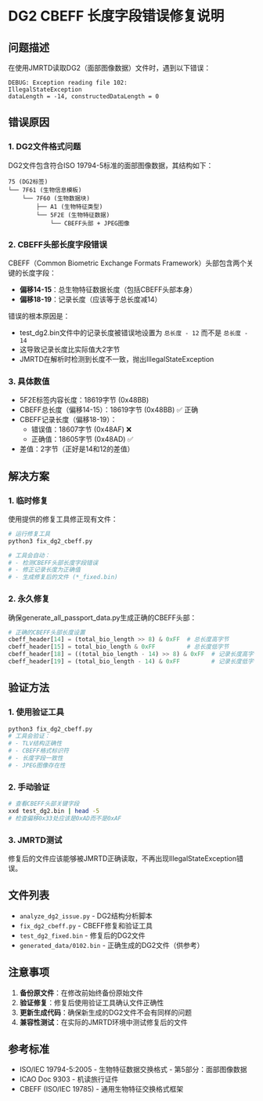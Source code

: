 # DG2 CBEFF 长度字段错误修复说明

## 问题描述

在使用JMRTD读取DG2（面部图像数据）文件时，遇到以下错误：
```
DEBUG: Exception reading file 102: 
IllegalStateException
dataLength = -14, constructedDataLength = 0
```

## 错误原因

### 1. DG2文件格式问题
DG2文件包含符合ISO 19794-5标准的面部图像数据，其结构如下：
```
75 (DG2标签)
└── 7F61 (生物信息模板)
    └── 7F60 (生物数据块)
        ├── A1 (生物特征类型)
        └── 5F2E (生物特征数据)
            └── CBEFF头部 + JPEG图像
```

### 2. CBEFF头部长度字段错误
CBEFF（Common Biometric Exchange Formats Framework）头部包含两个关键的长度字段：
- **偏移14-15**：总生物特征数据长度（包括CBEFF头部本身）
- **偏移18-19**：记录长度（应该等于总长度减14）

错误的根本原因是：
- test_dg2.bin文件中的记录长度被错误地设置为 `总长度 - 12` 而不是 `总长度 - 14`
- 这导致记录长度比实际值大2字节
- JMRTD在解析时检测到长度不一致，抛出IllegalStateException

### 3. 具体数值
- 5F2E标签内容长度：18619字节 (0x48BB)
- CBEFF总长度（偏移14-15）：18619字节 (0x48BB) ✅ 正确
- CBEFF记录长度（偏移18-19）：
  - 错误值：18607字节 (0x48AF) ❌
  - 正确值：18605字节 (0x48AD) ✅
- 差值：2字节（正好是14和12的差值）

## 解决方案

### 1. 临时修复
使用提供的修复工具修正现有文件：
```bash
# 运行修复工具
python3 fix_dg2_cbeff.py

# 工具会自动：
# - 检测CBEFF头部长度字段错误
# - 修正记录长度为正确值
# - 生成修复后的文件 (*_fixed.bin)
```

### 2. 永久修复
确保generate_all_passport_data.py生成正确的CBEFF头部：
```python
# 正确的CBEFF头部长度设置
cbeff_header[14] = (total_bio_length >> 8) & 0xFF  # 总长度高字节
cbeff_header[15] = total_bio_length & 0xFF         # 总长度低字节
cbeff_header[18] = ((total_bio_length - 14) >> 8) & 0xFF  # 记录长度高字节（减14，不是减12）
cbeff_header[19] = (total_bio_length - 14) & 0xFF         # 记录长度低字节
```

## 验证方法

### 1. 使用验证工具
```bash
python3 fix_dg2_cbeff.py
# 工具会验证：
# - TLV结构正确性
# - CBEFF格式标识符
# - 长度字段一致性
# - JPEG图像存在性
```

### 2. 手动验证
```bash
# 查看CBEFF头部关键字段
xxd test_dg2.bin | head -5
# 检查偏移0x33处应该是0xAD而不是0xAF
```

### 3. JMRTD测试
修复后的文件应该能够被JMRTD正确读取，不再出现IllegalStateException错误。

## 文件列表

- `analyze_dg2_issue.py` - DG2结构分析脚本
- `fix_dg2_cbeff.py` - CBEFF修复和验证工具
- `test_dg2_fixed.bin` - 修复后的DG2文件
- `generated_data/0102.bin` - 正确生成的DG2文件（供参考）

## 注意事项

1. **备份原文件**：在修改前始终备份原始文件
2. **验证修复**：修复后使用验证工具确认文件正确性
3. **更新生成代码**：确保新生成的DG2文件不会有同样的问题
4. **兼容性测试**：在实际的JMRTD环境中测试修复后的文件

## 参考标准

- ISO/IEC 19794-5:2005 - 生物特征数据交换格式 - 第5部分：面部图像数据
- ICAO Doc 9303 - 机读旅行证件
- CBEFF (ISO/IEC 19785) - 通用生物特征交换格式框架
